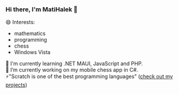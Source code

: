 ### Hi there, I'm MatiHalek 👋
😄 Interests: 
- mathematics
- programming
- chess
- Windows Vista

🌱 I'm currently learning .NET MAUI, JavaScript and PHP.\
🔭 I’m currently working on my mobile chess app in C#.\
⚡"Scratch is one of the best programming languages" ([check out my projects](https://scratch.mit.edu/users/matihalek/))

<!--
**MatiHalek/MatiHalek** is a ✨ _special_ ✨ repository because its `README.md` (this file) appears on your GitHub profile.

Here are some ideas to get you started:

- 🔭 I’m currently working on ...
- 🌱 I’m currently learning ...
- 👯 I’m looking to collaborate on ...
- 🤔 I’m looking for help with ...
- 💬 Ask me about ...
- 📫 How to reach me: ...
- 😄 Pronouns: ...
- ⚡ Fun fact: ...
-->
